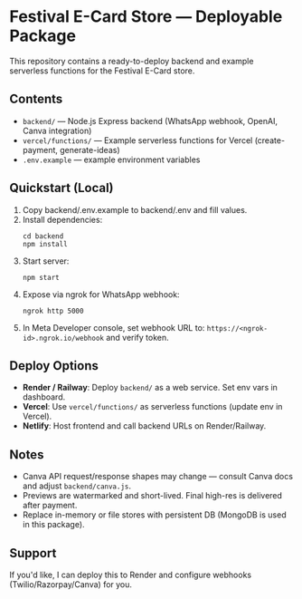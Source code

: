 # Festival E-Card Store — Deployable Package

This repository contains a ready-to-deploy backend and example serverless functions for the Festival E-Card store.

## Contents
- `backend/` — Node.js Express backend (WhatsApp webhook, OpenAI, Canva integration)
- `vercel/functions/` — Example serverless functions for Vercel (create-payment, generate-ideas)
- `.env.example` — example environment variables

## Quickstart (Local)
1. Copy backend/.env.example to backend/.env and fill values.
2. Install dependencies:
   ```
   cd backend
   npm install
   ```
3. Start server:
   ```
   npm start
   ```
4. Expose via ngrok for WhatsApp webhook:
   ```
   ngrok http 5000
   ```
5. In Meta Developer console, set webhook URL to:
   `https://<ngrok-id>.ngrok.io/webhook` and verify token.

## Deploy Options
- **Render / Railway**: Deploy `backend/` as a web service. Set env vars in dashboard.
- **Vercel**: Use `vercel/functions/` as serverless functions (update env in Vercel).
- **Netlify**: Host frontend and call backend URLs on Render/Railway.

## Notes
- Canva API request/response shapes may change — consult Canva docs and adjust `backend/canva.js`.
- Previews are watermarked and short-lived. Final high-res is delivered after payment.
- Replace in-memory or file stores with persistent DB (MongoDB is used in this package).

## Support
If you'd like, I can deploy this to Render and configure webhooks (Twilio/Razorpay/Canva) for you.
